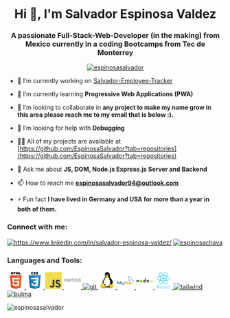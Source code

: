 <h1 align="center">Hi 👋, I'm Salvador Espinosa Valdez</h1>
<h3 align="center">A passionate Full-Stack-Web-Developer (in the making) from Mexico currently in a coding Bootcamps from Tec de Monterrey</h3>

<p align="center"> <a href="https://github.com/ryo-ma/github-profile-trophy"><img src="https://github-profile-trophy.vercel.app/?username=espinosasalvador" alt="espinosasalvador" /></a> </p>

- 🔭 I’m currently working on [Salvador-Employee-Tracker](https://github.com/EspinosaSalvador/Salvador-Employee-Tracker)

- 🌱 I’m currently learning **Progressive Web Applications (PWA)**

- 👯 I’m looking to collaborate in **any project to make my name grow in this area please reach me to my email that is below :).**

- 🤝 I’m looking for help with **Debugging**

- 👨‍💻 All of my projects are available at [https://github.com/EspinosaSalvador?tab=repositories](https://github.com/EspinosaSalvador?tab=repositories)

- 💬 Ask me about **JS, DOM, Node.js Express.js Server and Backend**

- 📫 How to reach me **espinosasalvador94@outlook.com**

- ⚡ Fun fact **I have lived in Germany and USA for more than a year in both of them.**

<h3 align="">Connect with me:</h3>
<p align="left">
<a href="https://www.linkedin.com/in/salvador-espinosa-valdez/" target="blank"><img align="center" src="https://raw.githubusercontent.com/rahuldkjain/github-profile-readme-generator/master/src/images/icons/Social/linked-in-alt.svg" alt="https://www.linkedin.com/in/salvador-espinosa-valdez/" height="30" width="40" /></a>
<a href="https://twitter.com/espinosachava" target="blank"><img align="center" src="https://raw.githubusercontent.com/rahuldkjain/github-profile-readme-generator/master/src/images/icons/Social/twitter.svg" alt="espinosachava" height="30" width="40" /></a>
</p>

<h3 align="left">Languages and Tools:</h3>
<p align="left"><a href="https://www.w3.org/html/" target="_blank" rel="noreferrer"> <img src="https://raw.githubusercontent.com/devicons/devicon/master/icons/html5/html5-original-wordmark.svg" alt="html5" width="40" height="40"/> </a>  <a href="https://www.w3schools.com/css/" target="_blank" rel="noreferrer"> <img src="https://raw.githubusercontent.com/devicons/devicon/master/icons/css3/css3-original-wordmark.svg" alt="css3" width="40" height="40"/> </a> <a href="https://developer.mozilla.org/en-US/docs/Web/JavaScript" target="_blank" rel="noreferrer"> <img src="https://raw.githubusercontent.com/devicons/devicon/master/icons/javascript/javascript-original.svg" alt="javascript" width="40" height="40"/> </a> <a href="https://expressjs.com" target="_blank" rel="noreferrer"> <img src="https://raw.githubusercontent.com/devicons/devicon/master/icons/express/express-original-wordmark.svg" alt="express" width="40" height="40"/> </a> <a href="https://git-scm.com/" target="_blank" rel="noreferrer"> <img src="https://www.vectorlogo.zone/logos/git-scm/git-scm-icon.svg" alt="git" width="40" height="40"/> </a>   <a href="https://www.linux.org/" target="_blank" rel="noreferrer"> <img src="https://raw.githubusercontent.com/devicons/devicon/master/icons/linux/linux-original.svg" alt="linux" width="40" height="40"/> </a> <a href="https://www.mysql.com/" target="_blank" rel="noreferrer"> <img src="https://raw.githubusercontent.com/devicons/devicon/master/icons/mysql/mysql-original-wordmark.svg" alt="mysql" width="40" height="40"/> </a> <a href="https://nodejs.org" target="_blank" rel="noreferrer"> <img src="https://raw.githubusercontent.com/devicons/devicon/master/icons/nodejs/nodejs-original-wordmark.svg" alt="nodejs" width="40" height="40"/> </a> <a href="https://reactjs.org/" target="_blank" rel="noreferrer"> <img src="https://raw.githubusercontent.com/devicons/devicon/master/icons/react/react-original-wordmark.svg" alt="react" width="40" height="40"/> </a> <a href="https://tailwindcss.com/" target="_blank" rel="noreferrer"> <img src="https://www.vectorlogo.zone/logos/tailwindcss/tailwindcss-icon.svg" alt="tailwind" width="40" height="40"/> </a> <a href="https://bulma.io/" target="_blank" rel="noreferrer"> <img src="https://raw.githubusercontent.com/gilbarbara/logos/804dc257b59e144eaca5bc6ffd16949752c6f789/logos/bulma.svg" alt="bulma" width="40" height="40"/> </a></p>

<p><img style="display: block; margin: auto;" src="https://github-readme-streak-stats.herokuapp.com/?user=espinosasalvador&" alt="espinosasalvador" /></p>

